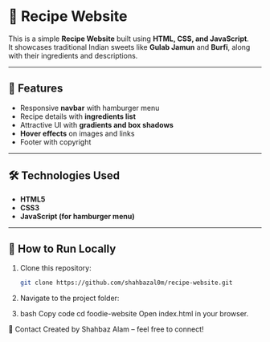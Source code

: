 # 🍴 Recipe Website

This is a simple **Recipe Website** built using **HTML, CSS, and JavaScript**.  
It showcases traditional Indian sweets like **Gulab Jamun** and **Burfi**, along with their ingredients and descriptions.

---

## 🚀 Features
- Responsive **navbar** with hamburger menu  
- Recipe details with **ingredients list**  
- Attractive UI with **gradients and box shadows**  
- **Hover effects** on images and links  
- Footer with copyright  

---

## 🛠️ Technologies Used
- **HTML5**  
- **CSS3**  
- **JavaScript (for hamburger menu)**  

---

## 📌 How to Run Locally
1. Clone this repository:  
   ```bash
   git clone https://github.com/shahbazal0m/recipe-website.git


2. Navigate to the project folder:

3. bash Copy code cd foodie-website Open index.html in your browser.

📧 Contact Created by Shahbaz Alam – feel free to connect!
